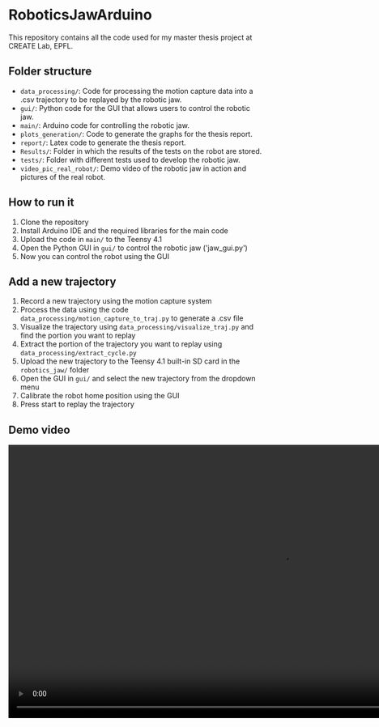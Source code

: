 # RoboticsJawArduino

This repository contains all the code used for my master thesis project at CREATE Lab, EPFL. 

## Folder structure
- `data_processing/`: Code for processing the motion capture data into a .csv trajectory to be replayed by the robotic jaw.
- `gui/`: Python code for the GUI that allows users to control the robotic jaw.
- `main/`: Arduino code for controlling the robotic jaw.
- `plots_generation/`: Code to generate the graphs for the thesis report.
- `report/`: Latex code to generate the thesis report.
- `Results/`: Folder in which the results of the tests on the robot are stored.
- `tests/`: Folder with different tests used to develop the robotic jaw.
- `video_pic_real_robot/`: Demo video of the robotic jaw in action and pictures of the real robot.

## How to run it
1. Clone the repository
2. Install Arduino IDE and the required libraries for the main code
3. Upload the code in `main/` to the Teensy 4.1 
4. Open the Python GUI in `gui/` to control the robotic jaw ('jaw_gui.py')
5. Now you can control the robot using the GUI

## Add a new trajectory
1. Record a new trajectory using the motion capture system
2. Process the data using the code `data_processing/motion_capture_to_traj.py` to generate a .csv file
3. Visualize the trajectory using `data_processing/visualize_traj.py` and find the portion you want to replay
4. Extract the portion of the trajectory you want to replay using `data_processing/extract_cycle.py`
5. Upload the new trajectory to the Teensy 4.1 built-in SD card in the `robotics_jaw/` folder
6. Open the GUI in `gui/` and select the new trajectory from the dropdown menu
7. Calibrate the robot home position using the GUI
8. Press start to replay the trajectory

## Demo video 
<video src="video_pic_real_robot/demo_video.mp4" controls width="1080"></video>


